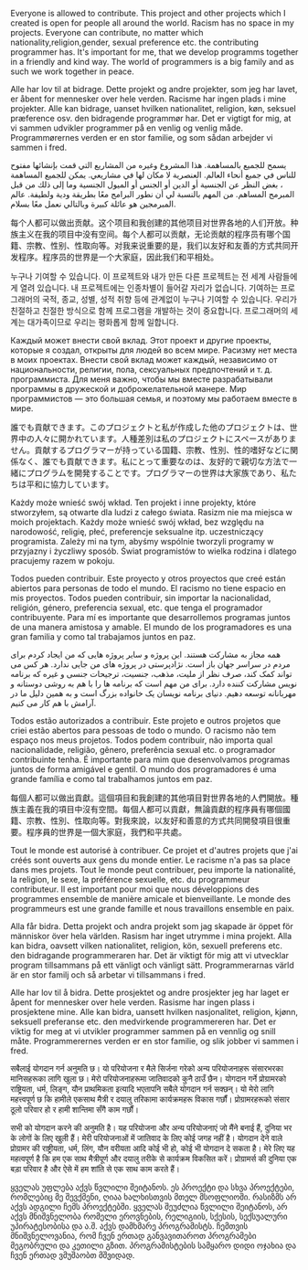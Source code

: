 Everyone is allowed to contribute.
This project and other projects which I created is open for people all around the world.
Racism has no space in my projects. Everyone can contribute, no matter which nationality,religion,gender, sexual preference etc. the contributing programmer has.
It's important for me, that we develop programms together in a friendly and kind way. 
The world of programmers is a big family and as such we work together in peace.

Alle har lov til at bidrage. Dette projekt og andre projekter, som jeg har lavet, er åbent for mennesker over hele verden. Racisme har ingen plads i mine projekter. Alle kan bidrage, uanset hvilken nationalitet, religion, køn, seksuel præference osv. den bidragende programmør har. Det er vigtigt for mig, at vi sammen udvikler programmer på en venlig og venlig måde. Programmørernes verden er en stor familie, og som sådan arbejder vi sammen i fred. 

يسمح للجميع بالمساهمة. هذا المشروع وغيره من المشاريع التي قمت بإنشائها مفتوح للناس في جميع أنحاء العالم. العنصرية لا مكان لها في مشاريعي. يمكن للجميع المساهمة ، بغض النظر عن الجنسية أو الدين أو الجنس أو الميول الجنسية وما إلى ذلك من قبل المبرمج المساهم. من المهم بالنسبة لي أن نطور البرامج معًا بطريقة ودية ولطيفة. عالم المبرمجين هو عائلة كبيرة وبالتالي نعمل معًا بسلام. 

每个人都可以做出贡献。这个项目和我创建的其他项目对世界各地的人们开放。种族主义在我的项目中没有空间。每个人都可以贡献，无论贡献的程序员有哪个国籍、宗教、性别、性取向等。对我来说重要的是，我们以友好和友善的方式共同开发程序。程序员的世界是一个大家庭，因此我们和平相处。

누구나 기여할 수 있습니다. 이 프로젝트와 내가 만든 다른 프로젝트는 전 세계 사람들에게 열려 있습니다. 내 프로젝트에는 인종차별이 들어갈 자리가 없습니다. 기여하는 프로그래머의 국적, 종교, 성별, 성적 취향 등에 관계없이 누구나 기여할 수 있습니다. 우리가 친절하고 친절한 방식으로 함께 프로그램을 개발하는 것이 중요합니다. 프로그래머의 세계는 대가족이므로 우리는 평화롭게 함께 일합니다. 

Каждый может внести свой вклад. Этот проект и другие проекты, которые я создал, открыты для людей во всем мире. Расизму нет места в моих проектах. Внести свой вклад может каждый, независимо от национальности, религии, пола, сексуальных предпочтений и т. д. программиста. Для меня важно, чтобы мы вместе разрабатывали программы в дружеской и доброжелательной манере. Мир программистов — это большая семья, и поэтому мы работаем вместе в мире. 

誰でも貢献できます。このプロジェクトと私が作成した他のプロジェクトは、世界中の人々に開かれています。人種差別は私のプロジェクトにスペースがありません。貢献するプログラマーが持っている国籍、宗教、性別、性的嗜好などに関係なく、誰でも貢献できます。私にとって重要なのは、友好的で親切な方法で一緒にプログラムを開発することです。プログラマーの世界は大家族であり、私たちは平和に協力しています。

Każdy może wnieść swój wkład. Ten projekt i inne projekty, które stworzyłem, są otwarte dla ludzi z całego świata. Rasizm nie ma miejsca w moich projektach. Każdy może wnieść swój wkład, bez względu na narodowość, religię, płeć, preferencje seksualne itp. uczestniczący programista. Zależy mi na tym, abyśmy wspólnie tworzyli programy w przyjazny i życzliwy sposób. Świat programistów to wielka rodzina i dlatego pracujemy razem w pokoju. 

Todos pueden contribuir. Este proyecto y otros proyectos que creé están abiertos para personas de todo el mundo. El racismo no tiene espacio en mis proyectos. Todos pueden contribuir, sin importar la nacionalidad, religión, género, preferencia sexual, etc. que tenga el programador contribuyente. Para mí es importante que desarrollemos programas juntos de una manera amistosa y amable. El mundo de los programadores es una gran familia y como tal trabajamos juntos en paz.

همه مجاز به مشارکت هستند. این پروژه و سایر پروژه هایی که من ایجاد کردم برای مردم در سراسر جهان باز است. نژادپرستی در پروژه های من جایی ندارد. هر کس می تواند کمک کند، صرف نظر از ملیت، مذهب، جنسیت، ترجیحات جنسی و غیره که برنامه نویس مشارکت کننده دارد. برای من مهم است که برنامه ها را با هم به روشی دوستانه و مهربانانه توسعه دهیم. دنیای برنامه نویسان یک خانواده بزرگ است و به همین دلیل ما در آرامش با هم کار می کنیم. 

Todos estão autorizados a contribuir. Este projeto e outros projetos que criei estão abertos para pessoas de todo o mundo. O racismo não tem espaço nos meus projetos. Todos podem contribuir, não importa qual nacionalidade, religião, gênero, preferência sexual etc. o programador contribuinte tenha. É importante para mim que desenvolvamos programas juntos de forma amigável e gentil. O mundo dos programadores é uma grande família e como tal trabalhamos juntos em paz. 



每個人都可以做出貢獻。這個項目和我創建的其他項目對世界各地的人們開放。種族主義在我的項目中沒有空間。每個人都可以貢獻，無論貢獻的程序員有哪個國籍、宗教、性別、性取向等。對我來說，以友好和善意的方式共同開發項目很重要。程序員的世界是一個大家庭，我們和平共處。



Tout le monde est autorisé à contribuer. Ce projet et d'autres projets que j'ai créés sont ouverts aux gens du monde entier. Le racisme n'a pas sa place dans mes projets. Tout le monde peut contribuer, peu importe la nationalité, la religion, le sexe, la préférence sexuelle, etc. du programmeur contributeur. Il est important pour moi que nous développions des programmes ensemble de manière amicale et bienveillante. Le monde des programmeurs est une grande famille et nous travaillons ensemble en paix.


Alla får bidra. Detta projekt och andra projekt som jag skapade är öppet för människor över hela världen. Rasism har inget utrymme i mina projekt. Alla kan bidra, oavsett vilken nationalitet, religion, kön, sexuell preferens etc. den bidragande programmeraren har. Det är viktigt för mig att vi utvecklar program tillsammans på ett vänligt och vänligt sätt. Programmerarnas värld är en stor familj och så arbetar vi tillsammans i fred.


Alle har lov til å bidra. Dette prosjektet og andre prosjekter jeg har laget er åpent for mennesker over hele verden. Rasisme har ingen plass i prosjektene mine. Alle kan bidra, uansett hvilken nasjonalitet, religion, kjønn, seksuell preferanse etc. den medvirkende programmereren har. Det er viktig for meg at vi utvikler programmer sammen på en vennlig og snill måte. Programmerernes verden er en stor familie, og slik jobber vi sammen i fred.



सबैलाई योगदान गर्न अनुमति छ। यो परियोजना र मैले सिर्जना गरेको अन्य परियोजनाहरू संसारभरका मानिसहरूका लागि खुला छ। मेरो परियोजनाहरूमा जातिवादको कुनै ठाउँ छैन। योगदान गर्ने प्रोग्रामरको राष्ट्रियता, धर्म, लिङ्ग, यौन प्राथमिकता इत्यादि भएतापनि सबैले योगदान गर्न सक्छन्। यो मेरो लागि महत्त्वपूर्ण छ कि हामीले एकसाथ मैत्री र दयालु तरिकामा कार्यक्रमहरू विकास गर्छौं। प्रोग्रामरहरूको संसार ठूलो परिवार हो र हामी शान्तिमा सँगै काम गर्छौं।


सभी को योगदान करने की अनुमति है। यह परियोजना और अन्य परियोजनाएं जो मैंने बनाई हैं, दुनिया भर के लोगों के लिए खुली हैं। मेरी परियोजनाओं में जातिवाद के लिए कोई जगह नहीं है। योगदान देने वाले प्रोग्रामर की राष्ट्रीयता, धर्म, लिंग, यौन वरीयता आदि कोई भी हो, कोई भी योगदान दे सकता है। मेरे लिए यह महत्वपूर्ण है कि हम एक साथ मैत्रीपूर्ण और दयालु तरीके से कार्यक्रम विकसित करें। प्रोग्रामर्स की दुनिया एक बड़ा परिवार है और ऐसे में हम शांति से एक साथ काम करते हैं।


ყველას უფლება აქვს წვლილი შეიტანოს. ეს პროექტი და სხვა პროექტები, რომლებიც მე შევქმენი, ღიაა ხალხისთვის მთელ მსოფლიოში. რასიზმს არ აქვს ადგილი ჩემს პროექტებში. ყველას შეუძლია წვლილი შეიტანოს, არ აქვს მნიშვნელობა რომელი ეროვნების, რელიგიის, სქესის, სექსუალური უპირატესობისა და ა.შ. აქვს დამხმარე პროგრამისტს. ჩემთვის მნიშვნელოვანია, რომ ჩვენ ერთად განვავითაროთ პროგრამები მეგობრული და კეთილი გზით. პროგრამისტების სამყარო დიდი ოჯახია და ჩვენ ერთად ვმუშაობთ მშვიდად.
